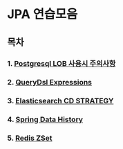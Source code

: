 # JPA 연습모음

## 목차

### 1. [Postgresql LOB 사용시 주의사항](docs/postgresql_lob.md)

### 2. [QueryDsl Expressions](docs/querydls_expressions.md)

### 3. [Elasticsearch CD STRATEGY](docs/elasticsearch_cd_strategy.md)

### 4. [Spring Data History](docs/spring_data_history.md)

### 5. [Redis ZSet](docs/redis_zset.md)